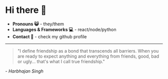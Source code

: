 # Hi there 👋

- **Pronouns 😺** - they/them
- **Languages & Frameworks 💻** - react/node/python
- **Contact 📨** - check my github profile
---

> "I define friendship as a bond that transcends all barriers. When you are ready to expect anything and everything from friends, good, bad or ugly... that's what I call true friendship."

*- Harbhajan Singh*